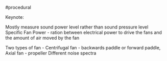 #procedural 

Keynote:

Mostly measure sound power level rather than sound pressure level
Specific Fan Power - ration between electrical power to drive the fans and the amount of air moved by the fan

Two types of fan - Centrifugal fan - backwards paddle or forward paddle, Axial fan - propeller
	Different noise spectra

